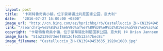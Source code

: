 ```yaml
---
layout: post
title:  "卡斯特鲁奇奥小镇，位于蒙蒂锡比利尼国家公园，意大利"
date:   "2016-07-27 16:00:00 +0800"
image_url: "http://cn.bing.com/az/hprichbg/rb/Castelluccio_ZH-CN13949453635_1920x1080.jpg"
link: "/search?q=%e5%8d%a1%e6%96%af%e7%89%b9%e9%b2%81%e5%a5%87%e5%a5%a5%e5%85%ac%e5%9b%ad&form=hpcapt&mkt=zh-cn"
copyright: "卡斯特鲁奇奥小镇，位于蒙蒂锡比利尼国家公园，意大利 (© Brian Jannsen/Alamy)"
image_hash: "51a2129d73eef8812cfe3512a47bec8c"
image_filename: "Castelluccio_ZH-CN13949453635_1920x1080.jpg"
---
```

